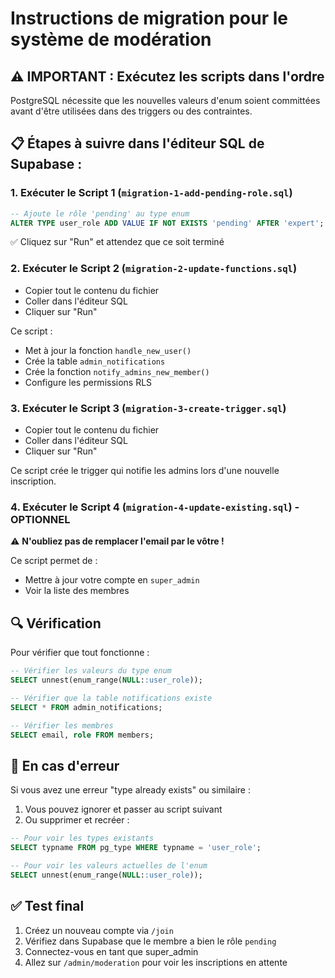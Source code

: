 # Instructions de migration pour le système de modération

## ⚠️ IMPORTANT : Exécutez les scripts dans l'ordre

PostgreSQL nécessite que les nouvelles valeurs d'enum soient committées avant d'être utilisées dans des triggers ou des contraintes.

## 📋 Étapes à suivre dans l'éditeur SQL de Supabase :

### 1. **Exécuter le Script 1** (`migration-1-add-pending-role.sql`)
```sql
-- Ajoute le rôle 'pending' au type enum
ALTER TYPE user_role ADD VALUE IF NOT EXISTS 'pending' AFTER 'expert';
```
✅ Cliquez sur "Run" et attendez que ce soit terminé

### 2. **Exécuter le Script 2** (`migration-2-update-functions.sql`)
- Copier tout le contenu du fichier
- Coller dans l'éditeur SQL
- Cliquer sur "Run"

Ce script :
- Met à jour la fonction `handle_new_user()` 
- Crée la table `admin_notifications`
- Crée la fonction `notify_admins_new_member()`
- Configure les permissions RLS

### 3. **Exécuter le Script 3** (`migration-3-create-trigger.sql`)
- Copier tout le contenu du fichier
- Coller dans l'éditeur SQL
- Cliquer sur "Run"

Ce script crée le trigger qui notifie les admins lors d'une nouvelle inscription.

### 4. **Exécuter le Script 4** (`migration-4-update-existing.sql`) - OPTIONNEL
⚠️ **N'oubliez pas de remplacer l'email par le vôtre !**

Ce script permet de :
- Mettre à jour votre compte en `super_admin`
- Voir la liste des membres

## 🔍 Vérification

Pour vérifier que tout fonctionne :

```sql
-- Vérifier les valeurs du type enum
SELECT unnest(enum_range(NULL::user_role));

-- Vérifier que la table notifications existe
SELECT * FROM admin_notifications;

-- Vérifier les membres
SELECT email, role FROM members;
```

## 🚨 En cas d'erreur

Si vous avez une erreur "type already exists" ou similaire :
1. Vous pouvez ignorer et passer au script suivant
2. Ou supprimer et recréer :
```sql
-- Pour voir les types existants
SELECT typname FROM pg_type WHERE typname = 'user_role';

-- Pour voir les valeurs actuelles de l'enum
SELECT unnest(enum_range(NULL::user_role));
```

## ✅ Test final

1. Créez un nouveau compte via `/join`
2. Vérifiez dans Supabase que le membre a bien le rôle `pending`
3. Connectez-vous en tant que super_admin
4. Allez sur `/admin/moderation` pour voir les inscriptions en attente